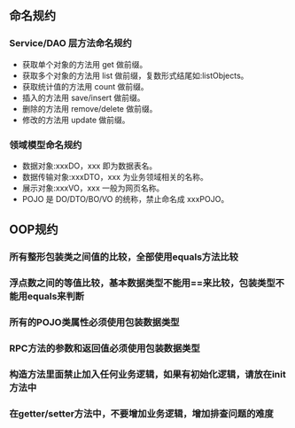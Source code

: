 ## 命名规约
### Service/DAO 层方法命名规约
- 获取单个对象的方法用 get 做前缀。
- 获取多个对象的方法用 list 做前缀，复数形式结尾如:listObjects。 
- 获取统计值的方法用 count 做前缀。
- 插入的方法用 save/insert 做前缀。
- 删除的方法用 remove/delete 做前缀。
- 修改的方法用 update 做前缀。

### 领域模型命名规约
- 数据对象:xxxDO，xxx 即为数据表名。
- 数据传输对象:xxxDTO，xxx 为业务领域相关的名称。
- 展示对象:xxxVO，xxx 一般为网页名称。
- POJO 是 DO/DTO/BO/VO 的统称，禁止命名成 xxxPOJO。

## OOP规约
### 所有整形包装类之间值的比较，全部使用equals方法比较

### 浮点数之间的等值比较，基本数据类型不能用==来比较，包装类型不能用equals来判断

### 所有的POJO类属性必须使用包装数据类型

### RPC方法的参数和返回值必须使用包装数据类型

### 构造方法里面禁止加入任何业务逻辑，如果有初始化逻辑，请放在init方法中

### 在getter/setter方法中，不要增加业务逻辑，增加排查问题的难度